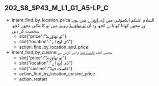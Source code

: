 ## 202_S8_SP43_M_L1_G1_A5-LP_C
* intent_find_by_location_price:السلام علیکم ایکچوئلی میں [ڈی ایچ اے](location) میں ہوں اور مجھے کھانا کھانا ہے کچھ ود ان [ٹو تھاؤزنڈ](price) روپیز میں تو کائنڈلی مجھے کچھ سجسٹ کر دیں
	- slot{"price":"ٹو تھاؤزنڈ"}
	- slot{"location":"ڈی ایچ اے"}
	- action_find_by_location_and_price
* intent_find_by_cuisine:مجھے کچھ [فاسٹ فوڈ](cuisine) ٹرائے کرنی ہے
	- slot{"price":"ٹو تھاؤزنڈ"}
	- slot{"location":"ڈی ایچ اے"}
	- slot{"cuisine":"فاسٹ فوڈ"}
	- action_find_by_location_cuisine_price
	- action_restart